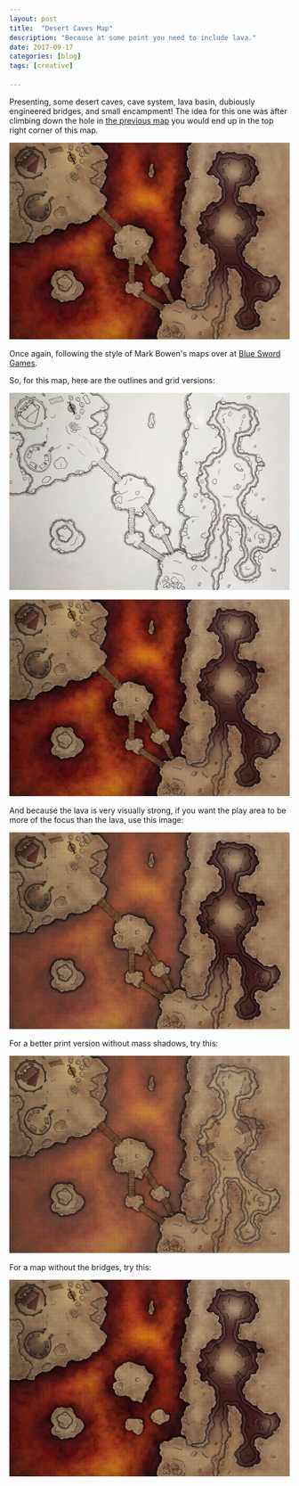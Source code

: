```yaml
---
layout: post
title:  "Desert Caves Map"
description: "Because at some point you need to include lava."
date: 2017-09-17
categories: [blog]
tags: [creative]

---
```


Presenting, some desert caves, cave system, lava basin, dubiously engineered bridges, and small
encampment! The idea for this one was after climbing down the hole in [the previous map](/blog/2017/09/16/map-camp.html)
you would end up in the top right corner of this map.

![](cover.jpg)

Once again, following the style of Mark Bowen's maps over at [Blue Sword Games](https://www.patreon.com/blueswordgames).


So, for this map, here are the outlines and grid versions:

![](map_outline.jpg)

![](map_with_grid.jpg)

And because the lava is very visually strong, if you want the play area to be more 
of the focus than the lava, use this image:

![](map_with_grid_less_lava.jpg)

For a better print version without mass shadows, try this:

![](map_print.jpg)

For a map without the bridges, try this:

![](map_no_bridge.jpg)
